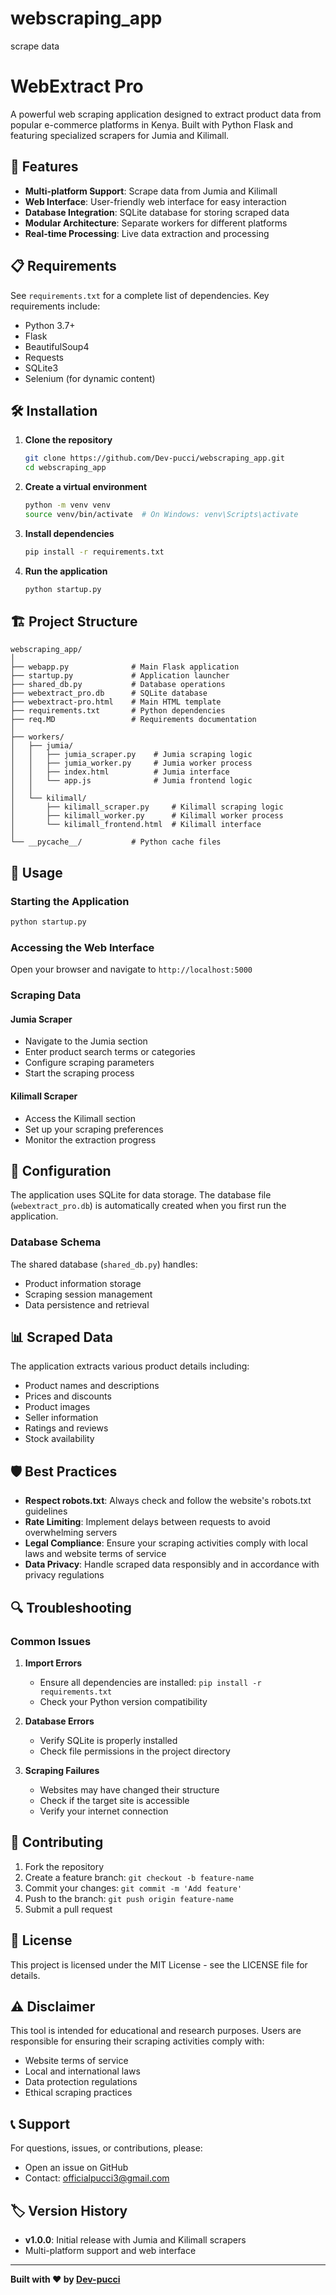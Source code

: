 # webscraping_app
scrape data 
# WebExtract Pro

A powerful web scraping application designed to extract product data from popular e-commerce platforms in Kenya. Built with Python Flask and featuring specialized scrapers for Jumia and Kilimall.

## 🚀 Features

- **Multi-platform Support**: Scrape data from Jumia and Kilimall
- **Web Interface**: User-friendly web interface for easy interaction
- **Database Integration**: SQLite database for storing scraped data
- **Modular Architecture**: Separate workers for different platforms
- **Real-time Processing**: Live data extraction and processing

## 📋 Requirements

See `requirements.txt` for a complete list of dependencies. Key requirements include:

- Python 3.7+
- Flask
- BeautifulSoup4
- Requests
- SQLite3
- Selenium (for dynamic content)

## 🛠️ Installation

1. **Clone the repository**
   ```bash
   git clone https://github.com/Dev-pucci/webscraping_app.git
   cd webscraping_app
   ```

2. **Create a virtual environment**
   ```bash
   python -m venv venv
   source venv/bin/activate  # On Windows: venv\Scripts\activate
   ```

3. **Install dependencies**
   ```bash
   pip install -r requirements.txt
   ```

4. **Run the application**
   ```bash
   python startup.py
   ```

## 🏗️ Project Structure

```
webscraping_app/
│
├── webapp.py              # Main Flask application
├── startup.py             # Application launcher
├── shared_db.py           # Database operations
├── webextract_pro.db      # SQLite database
├── webextract-pro.html    # Main HTML template
├── requirements.txt       # Python dependencies
├── req.MD                 # Requirements documentation
│
├── workers/
│   ├── jumia/
│   │   ├── jumia_scraper.py    # Jumia scraping logic
│   │   ├── jumia_worker.py     # Jumia worker process
│   │   ├── index.html          # Jumia interface
│   │   └── app.js              # Jumia frontend logic
│   │
│   └── kilimall/
│       ├── kilimall_scraper.py     # Kilimall scraping logic
│       ├── kilimall_worker.py      # Kilimall worker process
│       └── kilimall_frontend.html  # Kilimall interface
│
└── __pycache__/           # Python cache files
```

## 🎯 Usage

### Starting the Application
```bash
python startup.py
```

### Accessing the Web Interface
Open your browser and navigate to `http://localhost:5000`

### Scraping Data

#### Jumia Scraper
- Navigate to the Jumia section
- Enter product search terms or categories
- Configure scraping parameters
- Start the scraping process

#### Kilimall Scraper
- Access the Kilimall section
- Set up your scraping preferences
- Monitor the extraction progress

## 🔧 Configuration

The application uses SQLite for data storage. The database file (`webextract_pro.db`) is automatically created when you first run the application.

### Database Schema
The shared database (`shared_db.py`) handles:
- Product information storage
- Scraping session management
- Data persistence and retrieval

## 📊 Scraped Data

The application extracts various product details including:
- Product names and descriptions
- Prices and discounts
- Product images
- Seller information
- Ratings and reviews
- Stock availability

## 🛡️ Best Practices

- **Respect robots.txt**: Always check and follow the website's robots.txt guidelines
- **Rate Limiting**: Implement delays between requests to avoid overwhelming servers
- **Legal Compliance**: Ensure your scraping activities comply with local laws and website terms of service
- **Data Privacy**: Handle scraped data responsibly and in accordance with privacy regulations

## 🔍 Troubleshooting

### Common Issues

1. **Import Errors**
   - Ensure all dependencies are installed: `pip install -r requirements.txt`
   - Check your Python version compatibility

2. **Database Errors**
   - Verify SQLite is properly installed
   - Check file permissions in the project directory

3. **Scraping Failures**
   - Websites may have changed their structure
   - Check if the target site is accessible
   - Verify your internet connection

## 🤝 Contributing

1. Fork the repository
2. Create a feature branch: `git checkout -b feature-name`
3. Commit your changes: `git commit -m 'Add feature'`
4. Push to the branch: `git push origin feature-name`
5. Submit a pull request

## 📄 License

This project is licensed under the MIT License - see the LICENSE file for details.

## ⚠️ Disclaimer

This tool is intended for educational and research purposes. Users are responsible for ensuring their scraping activities comply with:
- Website terms of service
- Local and international laws
- Data protection regulations
- Ethical scraping practices

## 📞 Support

For questions, issues, or contributions, please:
- Open an issue on GitHub
- Contact: officialpucci3@gmail.com

## 🏷️ Version History

- **v1.0.0**: Initial release with Jumia and Kilimall scrapers
- Multi-platform support and web interface

---

**Built with ❤️ by [Dev-pucci](https://github.com/Dev-pucci)**
